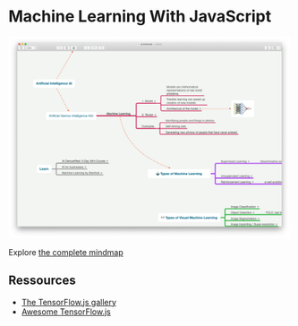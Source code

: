 # Machine Learning With JavaScript

![](./machine-learning.png)

Explore [the complete mindmap](https://my.mindnode.com/h85zxxubxjuSewNvxwdhA3Ef32CpFeM7J8b4ML3z#-609.7,-24.7,2)

## Ressources

- [The TensorFlow.js gallery](https://github.com/tensorflow/tfjs/blob/master/GALLERY.md)
- [Awesome TensorFlow.js](https://github.com/aaronhma/awesome-tensorflow-js)

